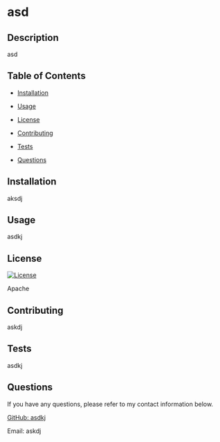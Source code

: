 # asd

## Description

  asd

## Table of Contents

  * [Installation](#installation)

  * [Usage](#usage)

  * [License](#license)

  * [Contributing](#contributing)

  * [Tests](#tests)

  * [Questions](#questions)

## Installation

  aksdj

## Usage

  asdkj

## License
  [![License](https://img.shields.io/badge/License-Apache%202.0-blue.svg)](https://opensource.org/licenses/Apache-2.0)

  Apache

## Contributing

  askdj

## Tests

  asdkj

## Questions

  If you have any questions, please refer to my contact information below.

[GitHub: asdkj](https://www.github.com/asdkj)

Email: askdj


